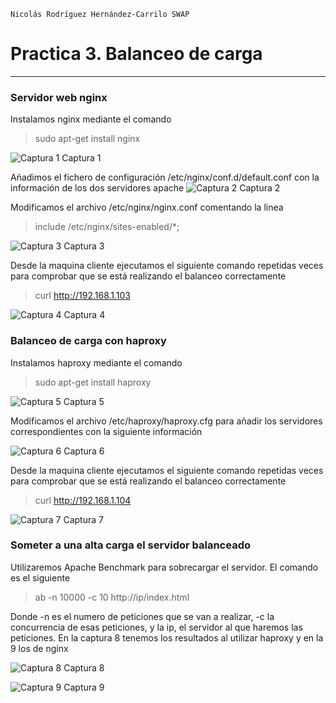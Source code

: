     Nicolás Rodríguez Hernández-Carrilo SWAP 
# Practica 3. Balanceo de carga
---
### Servidor web nginx
Instalamos nginx mediante el comando 
>sudo apt-get install nginx

![Captura 1](https://github.com/nicolasrhc/SWAP/blob/master/Practica3/Imagenes/1.png)
Captura 1

Añadimos el fichero de configuración /etc/nginx/conf.d/default.conf con la información de los dos servidores apache
![Captura 2](https://github.com/nicolasrhc/SWAP/blob/master/Practica3/Imagenes/2.png)
Captura 2

Modificamos el archivo /etc/nginx/nginx.conf comentando la linea
>include /etc/nginx/sites-enabled/*;

![Captura 3](https://github.com/nicolasrhc/SWAP/blob/master/Practica3/Imagenes/3.png)
Captura 3

Desde la maquina cliente ejecutamos el siguiente comando repetidas veces para comprobar que se está realizando el balanceo correctamente
>curl http://192.168.1.103

![Captura 4](https://github.com/nicolasrhc/SWAP/blob/master/Practica3/Imagenes/4.png)
Captura 4

### Balanceo de carga con haproxy
Instalamos haproxy mediante el comando 
>sudo apt-get install haproxy

![Captura 5](https://github.com/nicolasrhc/SWAP/blob/master/Practica3/Imagenes/5.png)
Captura 5

Modificamos el archivo /etc/haproxy/haproxy.cfg para añadir los servidores correspondientes con la siguiente información

![Captura 6](https://github.com/nicolasrhc/SWAP/blob/master/Practica3/Imagenes/6.png)
Captura 6

Desde la maquina cliente ejecutamos el siguiente comando repetidas veces para comprobar que se está realizando el balanceo correctamente
>curl http://192.168.1.104

![Captura 7](https://github.com/nicolasrhc/SWAP/blob/master/Practica3/Imagenes/7.png)
Captura 7

### Someter a una alta carga el servidor balanceado
Utilizaremos Apache Benchmark para sobrecargar el servidor. El comando es el siguiente
> ab -n 10000 -c 10 http://ip/index.html 

Donde -n es el numero de peticiones que se van a realizar, -c la concurrencia de esas peticiones, y la ip, el servidor al que haremos las peticiones. 
En la captura 8 tenemos los resultados al utilizar haproxy y en la 9 los de nginx 

![Captura 8](https://github.com/nicolasrhc/SWAP/blob/master/Practica3/Imagenes/8.png)
Captura 8

![Captura 9](https://github.com/nicolasrhc/SWAP/blob/master/Practica3/Imagenes/9.png)
Captura 9
